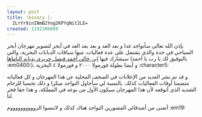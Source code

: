 ```yaml
---
layout: post
title: !binary |-
  2LrYr9inINmB2Yog2KPYqNit2LE=
created: 1192306089
---
```

بإذن الله تعالى سأتواجد غدا و بعد الغد و بعد بعد الغد في أبحر لتصوير مهرجان أبحر السياحي في جدة والذي يشتمل على عدة فعاليات. منها سباقات الدبابات البحرية، والتي سيشارك فيها <a href="http://vector.tuxntosh.com/?p=863">ابن خالي أحمد فيصل حريري بدبابه الياماها</a> (بالتوفيق لك يا رب يا أحمد :em0400:)، و أيضا بطولة فورمولا ٢٠٠٠ و فورمولا ٤ البحرية :character5:

و قد تم نشر العديد من الإعلانات في الصحف المحلية عن هذا المهرجان و كل فعالياته متضمنا أوقات الفعاليات كذلك. بالنسبة لي سأحاول التواجد مبكرا و ذلك تحسبا للزحام الشديد الذي أتوقعه لأن هذا المهرجان سيكون الأول من نوعه في المملكة، و هذا حقا فخر لنا.

أتمنى من أصدقائي المصورين التواجد هناك كذلك و لاتنسوا الزووووووووووم :em19:
